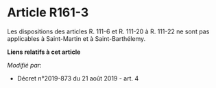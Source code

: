# Article R161-3

Les dispositions des articles R. 111-6 et R. 111-20 à R. 111-22 ne sont pas applicables à Saint-Martin et à Saint-Barthélemy.

**Liens relatifs à cet article**

_Modifié par_:

  - Décret n°2019-873 du 21 août 2019 - art. 4
